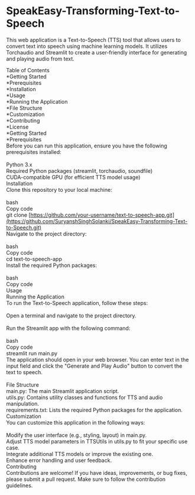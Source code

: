 # SpeakEasy-Transforming-Text-to-Speech
This web application is a Text-to-Speech (TTS) tool that allows users to convert text into speech using machine learning models. It utilizes Torchaudio and Streamlit to create a user-friendly interface for generating and playing audio from text.

Table of Contents <br>
*Getting Started <br>
*Prerequisites <br>
*Installation <br>
*Usage <br>
*Running the Application <br>
*File Structure <br>
*Customization <br>
*Contributing <br>
*License <br>
*Getting Started <br>
*Prerequisites <br>
Before you can run this application, ensure you have the following prerequisites installed: <br>
<br>
Python 3.x <br> 
Required Python packages (streamlit, torchaudio, soundfile) <br>
CUDA-compatible GPU (for efficient TTS model usage) <br>
Installation <br>
Clone this repository to your local machine: <br>
<br>
bash <br>
Copy code <br>
git clone [https://github.com/your-username/text-to-speech-app.git](https://github.com/SuryanshSinghSolanki/SpeakEasy-Transforming-Text-to-Speech.git) <br>
Navigate to the project directory: <br>
 <br>
bash <br>
Copy code <br>
cd text-to-speech-app <br>
Install the required Python packages: <br>
<br>
bash <br>
Copy code <br>
Usage <br>
Running the Application <br>
To run the Text-to-Speech application, follow these steps: <br>
<br>
Open a terminal and navigate to the project directory. <br>
<br>
Run the Streamlit app with the following command: <br>
<br>
bash <br>
Copy code <br>
streamlit run main.py <br>
The application should open in your web browser. You can enter text in the input field and click the "Generate and Play Audio" button to convert the text to speech. <br>
<br>
File Structure <br>
main.py: The main Streamlit application script.<br>
utils.py: Contains utility classes and functions for TTS and audio manipulation.<br>
requirements.txt: Lists the required Python packages for the application.<br>
Customization<br>
You can customize this application in the following ways:<br>
<br>
Modify the user interface (e.g., styling, layout) in main.py.<br>
Adjust TTS model parameters in TTSUtils in utils.py to fit your specific use case.<br>
Integrate additional TTS models or improve the existing one.<br>
Enhance error handling and user feedback.<br>
Contributing<br>
Contributions are welcome! If you have ideas, improvements, or bug fixes, please submit a pull request. Make sure to follow the contribution guidelines.<br>
